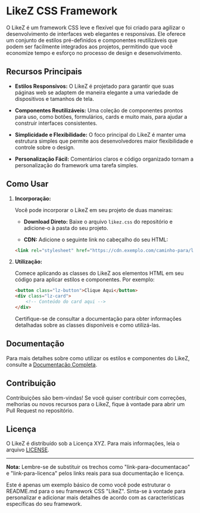 # LikeZ CSS Framework

O LikeZ é um framework CSS leve e flexível que foi criado para agilizar o desenvolvimento de interfaces web elegantes e responsivas. Ele oferece um conjunto de estilos pré-definidos e componentes reutilizáveis que podem ser facilmente integrados aos projetos, permitindo que você economize tempo e esforço no processo de design e desenvolvimento.

## Recursos Principais

- **Estilos Responsivos:** O LikeZ é projetado para garantir que suas páginas web se adaptem de maneira elegante a uma variedade de dispositivos e tamanhos de tela.

- **Componentes Reutilizáveis:** Uma coleção de componentes prontos para uso, como botões, formulários, cards e muito mais, para ajudar a construir interfaces consistentes.

- **Simplicidade e Flexibilidade:** O foco principal do LikeZ é manter uma estrutura simples que permite aos desenvolvedores maior flexibilidade e controle sobre o design.

- **Personalização Fácil:** Comentários claros e código organizado tornam a personalização do framework uma tarefa simples.

## Como Usar

1. **Incorporação:**

   Você pode incorporar o LikeZ em seu projeto de duas maneiras:

   - **Download Direto:** Baixe o arquivo `likez.css` do repositório e adicione-o à pasta do seu projeto.

   - **CDN:** Adicione o seguinte link no cabeçalho do seu HTML:

   ```html
   <link rel="stylesheet" href="https://cdn.exemplo.com/caminho-para/likez.css">
   ```

2. **Utilização:**

   Comece aplicando as classes do LikeZ aos elementos HTML em seu código para aplicar estilos e componentes. Por exemplo:

   ```html
   <button class="lz-button">Clique Aqui</button>
   <div class="lz-card">
       <!-- Conteúdo do card aqui -->
   </div>
   ```

   Certifique-se de consultar a documentação para obter informações detalhadas sobre as classes disponíveis e como utilizá-las.

## Documentação

Para mais detalhes sobre como utilizar os estilos e componentes do LikeZ, consulte a [Documentação Completa](link-para-documentacao).

## Contribuição

Contribuições são bem-vindas! Se você quiser contribuir com correções, melhorias ou novos recursos para o LikeZ, fique à vontade para abrir um Pull Request no repositório.

## Licença

O LikeZ é distribuído sob a Licença XYZ. Para mais informações, leia o arquivo [LICENSE](link-para-licenca).

---

**Nota:** Lembre-se de substituir os trechos como "link-para-documentacao" e "link-para-licenca" pelos links reais para sua documentação e licença.

Este é apenas um exemplo básico de como você pode estruturar o README.md para o seu framework CSS "LikeZ". Sinta-se à vontade para personalizar e adicionar mais detalhes de acordo com as características específicas do seu framework.